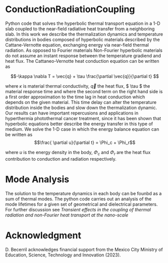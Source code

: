 # ConductionRadiationCoupling
Python code that solves the hyperbolic thermal transport equation in a 1-D slab coupled to the near-field radiative heat transfer from a neighboring slab. In this work we describe the thermalization dynamics and temperature distributions in bodies
composed of hyperbolic materials described by the Cattane-Vernotte equation,  exchanging energy via near-field thermal radiation. As opposed
to Fourier materials Non-Fourier hyperbolic materials do not assume an instant response between
the temperature gradiend and heat flux. The Cattaneo-Vernotte heat conduction equation can be written as

$$-\kappa \nabla  T = \vec{q} + \tau \frac{\partial \vec{q}}{\partial t} $$

where $\kappa$ is material thermal conductivity, $\vec{q}$ the heat flux, $ \tau $ the material response time and where the second term on the right hand side is a first order approximation to the time lag in heat conduction which  depends on the
given material. This time delay can alter the temperature distribution
inside the bodies and slow down the thermalization dynamic. Our results can have important
repercusions and applications in hyperthermia photothermal cancer treatment, since it has been
shown that hyperbolic equations better describe the energy transfer in this type of medium. We solve the 1-D case in which the energy balance
equation can be written as
$$\frac{ \partial u}{\partial t}  = \Phi_c +  \Phi_r$$

where $u$ is the energy density in the body, $\Phi_c$ and $\Phi_r$ are the heat flux contribution to conduction and radiation respectively.
# Mode Analysis
The solution to the temperature dynamics  in each body can be founbd as a sum of thermal modes.
The python code carries out an analysis of the mode lifetimes for a given set of geometrical and dielectrical parameters. For further discussion see _Transient effects in the coupling of thermal radiation and non-Fourier heat transport at the nano-scale_

# Acknowledgment
D. Becerril acknowledges financial support from the Mexico City Ministry of Education, Science, Technology and Innovation (2023).


